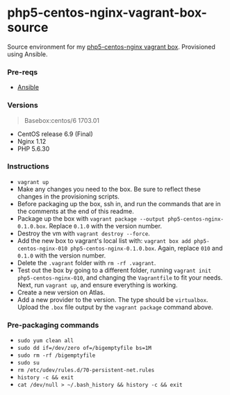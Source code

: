 # php5-centos-nginx-vagrant-box-source

Source environment for my [php5-centos-nginx vagrant box](https://atlas.hashicorp.com/ajnijland/boxes/php5-centos-nginx/versions/0.1.0). Provisioned using Ansible.

### Pre-reqs

* [Ansible](http://docs.ansible.com/ansible/index.html)

### Versions
>Basebox:centos/6 1703.01
* CentOS release 6.9 (Final)
* Nginx 1.12
* PHP 5.6.30

### Instructions

* `vagrant up`
* Make any changes you need to the box. Be sure to reflect these changes in the provisioning scripts.
* Before packaging up the box, ssh in, and run the commands that are in the comments at the end of this readme.
* Package up the box with `vagrant package --output php5-centos-nginx-0.1.0.box`. Replace `0.1.0` with the version number.
* Destroy the vm with `vagrant destroy --force`.
* Add the new box to vagrant's local list with: `vagrant box add php5-centos-nginx-010 php5-centos-nginx-0.1.0.box`. Again, replace `010` and `0.1.0` with the version number.
* Delete the `.vagrant` folder with `rm -rf .vagrant`.
* Test out the box by going to a different folder, running `vagrant init php5-centos-nginx-010`, and changing the `Vagrantfile` to fit your needs. Next, run `vagrant up`, and ensure everything is working.
* Create a new version on Atlas.
* Add a new provider to the version. The type should be `virtualbox`. Upload the `.box` file output by the `vagrant package` command above.

### Pre-packaging commands

* `sudo yum clean all`
* `sudo dd if=/dev/zero of=/bigemptyfile bs=1M`
* `sudo rm -rf /bigemptyfile`
* `sudo su`
* `rm /etc/udev/rules.d/70-persistent-net.rules`
* `history -c && exit`
* `cat /dev/null > ~/.bash_history && history -c && exit`
